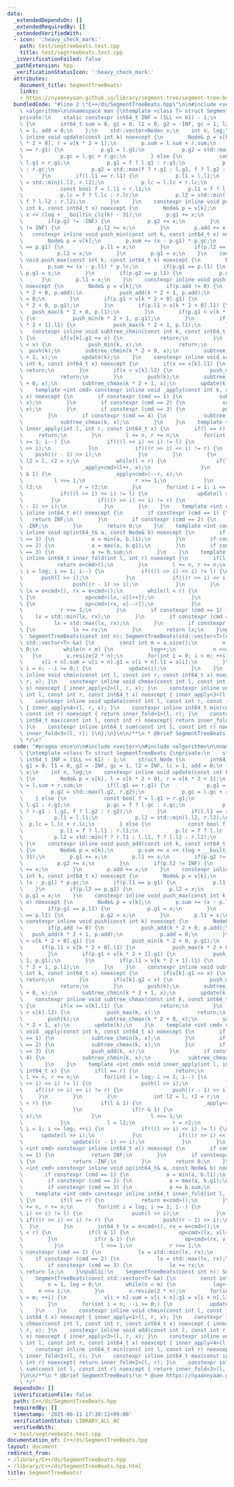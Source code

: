 ```yaml
---
data:
  _extendedDependsOn: []
  _extendedRequiredBy: []
  _extendedVerifiedWith:
  - icon: ':heavy_check_mark:'
    path: test/segtreebeats.test.cpp
    title: test/segtreebeats.test.cpp
  _isVerificationFailed: false
  _pathExtension: hpp
  _verificationStatusIcon: ':heavy_check_mark:'
  attributes:
    document_title: SegmentTreeBeats!
    links:
    - https://nyaannyaan.github.io/library/segment-tree/segment-tree-beats.hpp
  bundledCode: "#line 2 \"C++/ds/SegmentTreeBeats.hpp\"\n\n#include <vector>\n#include\
    \ <algorithm>\n\nnamespace man {\ntemplate <class T> struct SegmentTreeBeats {\n\
    private:\n    static constexpr int64_t INF = (1LL << 61) - 1;\n    struct Node\
    \ {\n        int64_t sum = 0, g1 = 0, l1 = 0, g2 = -INF, gc = 1, l2 = INF, lc\
    \ = 1, add = 0;\n    };\n    std::vector<Node> v;\n    int n, log;\n    constexpr\
    \ inline void update(const int k) noexcept {\n        Node& p = v[k], l = v[k\
    \ * 2 + 0], r = v[k * 2 + 1];\n        p.sum = l.sum + r.sum;\n        if(l.g1\
    \ == r.g1) {\n            p.g1 = l.g1;\n            p.g2 = std::max(l.g2, r.g2);\n\
    \            p.gc = l.gc + r.gc;\n        } else {\n            const bool f =\
    \ l.g1 > r.g1;\n            p.g1 = f ? l.g1 : r.g1;\n            p.gc = f ? l.gc\
    \ : r.gc;\n            p.g2 = std::max(f ? r.g1 : l.g1, f ? l.g2 : r.g2);\n  \
    \      }\n        if(l.l1 == r.l1) {\n            p.l1 = l.l1;\n            p.l2\
    \ = std::min(l.l2, r.l2);\n            p.lc = l.lc + r.lc;\n        } else {\n\
    \            const bool f = l.l1 < r.l1;\n            p.l1 = f ? l.l1 : r.l1;\n\
    \            p.lc = f ? l.lc : r.lc;\n            p.l2 = std::min(f ? r.l1 : l.l1,\
    \ f ? l.l2 : r.l2);\n        }\n    }\n    constexpr inline void push_add(const\
    \ int k, const int64_t x) noexcept {\n        Node& p = v[k];\n        p.sum +=\
    \ x << (log + __builtin_clz(k) - 31);\n        p.g1 += x;\n        p.l1 += x;\n\
    \        if(p.g2 != -INF) {\n            p.g2 += x;\n        }\n        if(p.l2\
    \ != INF) {\n            p.l2 += x;\n        }\n        p.add += x;\n    }\n \
    \   constexpr inline void push_min(const int k, const int64_t x) noexcept {\n\
    \        Node& p = v[k];\n        p.sum += (x - p.g1) * p.gc;\n        if(p.l1\
    \ == p.g1) {\n            p.l1 = x;\n        }\n        if(p.l2 == p.g1) {\n \
    \           p.l2 = x;\n        }\n        p.g1 = x;\n    }\n    constexpr inline\
    \ void push_max(const int k, const int64_t x) noexcept {\n        Node& p = v[k];\n\
    \        p.sum += (x - p.l1) * p.lc;\n        if(p.g1 == p.l1) {\n           \
    \ p.g1 = x;\n        }\n        if(p.g2 == p.l1) {\n            p.g2 = x;\n  \
    \      }\n        p.l1 = x;\n    }\n    constexpr inline void push(const int k)\
    \ noexcept {\n        Node& p = v[k];\n        if(p.add != 0) {\n            push_add(k\
    \ * 2 + 0, p.add);\n            push_add(k * 2 + 1, p.add);\n            p.add\
    \ = 0;\n        }\n        if(p.g1 < v[k * 2 + 0].g1) {\n            push_min(k\
    \ * 2 + 0, p.g1);\n        }\n        if(p.l1 > v[k * 2 + 0].l1) {\n         \
    \   push_max(k * 2 + 0, p.l1);\n        }\n        if(p.g1 < v[k * 2 + 1].g1)\
    \ {\n            push_min(k * 2 + 1, p.g1);\n        }\n        if(p.l1 > v[k\
    \ * 2 + 1].l1) {\n            push_max(k * 2 + 1, p.l1);\n        }\n    }\n \
    \   constexpr inline void subtree_chmin(const int k, const int64_t x) noexcept\
    \ {\n        if(v[k].g1 <= x) {\n            return;\n        }\n        if(v[k].g2\
    \ < x) {\n            push_min(k, x);\n            return;\n        }\n      \
    \  push(k);\n        subtree_chmin(k * 2 + 0, x);\n        subtree_chmin(k * 2\
    \ + 1, x);\n        update(k);\n    }\n    constexpr inline void subtree_chmax(const\
    \ int k, const int64_t x) noexcept {\n        if(x <= v[k].l1) {\n           \
    \ return;\n        }\n        if(x < v[k].l2) {\n            push_max(k, x);\n\
    \            return;\n        }\n        push(k);\n        subtree_chmax(k * 2\
    \ + 0, x);\n        subtree_chmax(k * 2 + 1, x);\n        update(k);\n    }\n\
    \    template <int cmd> constexpr inline void _apply(const int k, const int64_t\
    \ x) noexcept {\n        if constexpr (cmd == 1) {\n            subtree_chmin(k,\
    \ x);\n        }\n        if constexpr (cmd == 2) {\n            subtree_chmax(k,\
    \ x);\n        }\n        if constexpr (cmd == 3) {\n            push_add(k, x);\n\
    \        }\n        if constexpr (cmd == 4) {\n            subtree_chmin(k, x);\n\
    \            subtree_chmax(k, x);\n        }\n    }\n    template <int cmd> void\
    \ inner_apply(int l, int r, const int64_t x) {\n        if(l == r) {\n       \
    \     return;\n        }\n        l += n, r += n;\n        for(int i = log; i\
    \ >= 1; i--) {\n            if(((l >> i) << i) != l) {\n                push(l\
    \ >> i);\n            }\n            if(((r >> i) << i) != r) {\n            \
    \    push((r - 1) >> i);\n            }\n        }\n        {\n            int\
    \ l2 = l, r2 = r;\n            while(l < r) {\n                if(l & 1) {\n \
    \                   _apply<cmd>(l++, x);\n                }\n                if(r\
    \ & 1) {\n                    _apply<cmd>(--r, x);\n                }\n      \
    \          l >>= 1;\n                r >>= 1;\n            }\n            l =\
    \ l2;\n            r = r2;\n        }\n        for(int i = 1; i <= log; ++i) {\n\
    \            if(((l >> i) << i) != l) {\n                update(l >> i);\n   \
    \         }\n            if(((r >> i) << i) != r) {\n                update((r\
    \ - 1) >> i);\n            }\n        }\n    }\n    template <int cmd> constexpr\
    \ inline int64_t e() noexcept {\n        if constexpr (cmd == 1) {\n         \
    \   return INF;\n        }\n        if constexpr (cmd == 2) {\n            return\
    \ -INF;\n        }\n        return 0;\n    }\n    template <int cmd> constexpr\
    \ inline void op(int64_t& a, const Node& b) noexcept {\n        if constexpr (cmd\
    \ == 1) {\n            a = min(a, b.l1);\n        }\n        if constexpr (cmd\
    \ == 2) {\n            a = max(a, b.g1);\n        }\n        if constexpr (cmd\
    \ == 3) {\n            a += b.sum;\n        }\n    }\n    template <int cmd> constexpr\
    \ inline int64_t inner_fold(int l, int r) noexcept {\n        if(l == r) {\n \
    \           return e<cmd>();\n        }\n        l += n, r += n;\n        for(int\
    \ i = log; i >= 1; i--) {\n            if(((l >> i) << i) != l) {\n          \
    \      push(l >> i);\n            }\n            if(((r >> i) << i) != r) {\n\
    \                push((r - 1) >> i);\n            }\n        }\n        int64_t\
    \ lx = e<cmd>(), rx = e<cmd>();\n        while(l < r) {\n            if(l & 1)\
    \ {\n                op<cmd>(lx, v[l++]);\n            }\n            if(r & 1)\
    \ {\n                op<cmd>(rx, v[--r]);\n            }\n            l >>= 1;\n\
    \            r >>= 1;\n        }\n        if constexpr (cmd == 1) {\n        \
    \    lx = std::min(lx, rx);\n        }\n        if constexpr (cmd == 2) {\n  \
    \          lx = std::max(lx, rx);\n        }\n        if constexpr (cmd == 3)\
    \ {\n            lx += rx;\n        }\n        return lx;\n    }\npublic:\n  \
    \  SegmentTreeBeats(const int n): SegmentTreeBeats(std::vector<T>(n)){}\n    SegmentTreeBeats(const\
    \ std::vector<T> &a) {\n        const int m = a.size();\n        n = 1, log =\
    \ 0;\n        while(n < m) {\n            log++;\n            n <<= 1;\n     \
    \   }\n        v.resize(2 * n);\n        for(int i = 0; i < m; ++i) {\n      \
    \      v[i + n].sum = v[i + n].g1 = v[i + n].l1 = a[i];\n        }\n        for(int\
    \ i = n; --i >= 0;) {\n            update(i);\n        }\n    }\n    constexpr\
    \ inline void chmin(const int l, const int r, const int64_t x) noexcept { inner_apply<1>(l,\
    \ r, x); }\n    constexpr inline void chmax(const int l, const int r, const int64_t\
    \ x) noexcept { inner_apply<2>(l, r, x); }\n    constexpr inline void add(const\
    \ int l, const int r, const int64_t x) noexcept { inner_apply<3>(l, r, x); }\n\
    \    constexpr inline void update(const int l, const int r, const int64_t x) noexcept\
    \ { inner_apply<4>(l, r, x); }\n    constexpr inline int64_t min(const int l,\
    \ const int r) noexcept { return inner_fold<1>(l, r); }\n    constexpr inline\
    \ int64_t max(const int l, const int r) noexcept{ return inner_fold<2>(l, r);\
    \ }\n    constexpr inline int64_t sum(const int l, const int r) noexcept { return\
    \ inner_fold<3>(l, r); }\n};\n}\n\n/**\n * @brief SegmentTreeBeats!\n * @see https://nyaannyaan.github.io/library/segment-tree/segment-tree-beats.hpp\n\
    \ */\n"
  code: "#pragma once\n\n#include <vector>\n#include <algorithm>\n\nnamespace man\
    \ {\ntemplate <class T> struct SegmentTreeBeats {\nprivate:\n    static constexpr\
    \ int64_t INF = (1LL << 61) - 1;\n    struct Node {\n        int64_t sum = 0,\
    \ g1 = 0, l1 = 0, g2 = -INF, gc = 1, l2 = INF, lc = 1, add = 0;\n    };\n    std::vector<Node>\
    \ v;\n    int n, log;\n    constexpr inline void update(const int k) noexcept\
    \ {\n        Node& p = v[k], l = v[k * 2 + 0], r = v[k * 2 + 1];\n        p.sum\
    \ = l.sum + r.sum;\n        if(l.g1 == r.g1) {\n            p.g1 = l.g1;\n   \
    \         p.g2 = std::max(l.g2, r.g2);\n            p.gc = l.gc + r.gc;\n    \
    \    } else {\n            const bool f = l.g1 > r.g1;\n            p.g1 = f ?\
    \ l.g1 : r.g1;\n            p.gc = f ? l.gc : r.gc;\n            p.g2 = std::max(f\
    \ ? r.g1 : l.g1, f ? l.g2 : r.g2);\n        }\n        if(l.l1 == r.l1) {\n  \
    \          p.l1 = l.l1;\n            p.l2 = std::min(l.l2, r.l2);\n          \
    \  p.lc = l.lc + r.lc;\n        } else {\n            const bool f = l.l1 < r.l1;\n\
    \            p.l1 = f ? l.l1 : r.l1;\n            p.lc = f ? l.lc : r.lc;\n  \
    \          p.l2 = std::min(f ? r.l1 : l.l1, f ? l.l2 : r.l2);\n        }\n   \
    \ }\n    constexpr inline void push_add(const int k, const int64_t x) noexcept\
    \ {\n        Node& p = v[k];\n        p.sum += x << (log + __builtin_clz(k) -\
    \ 31);\n        p.g1 += x;\n        p.l1 += x;\n        if(p.g2 != -INF) {\n \
    \           p.g2 += x;\n        }\n        if(p.l2 != INF) {\n            p.l2\
    \ += x;\n        }\n        p.add += x;\n    }\n    constexpr inline void push_min(const\
    \ int k, const int64_t x) noexcept {\n        Node& p = v[k];\n        p.sum +=\
    \ (x - p.g1) * p.gc;\n        if(p.l1 == p.g1) {\n            p.l1 = x;\n    \
    \    }\n        if(p.l2 == p.g1) {\n            p.l2 = x;\n        }\n       \
    \ p.g1 = x;\n    }\n    constexpr inline void push_max(const int k, const int64_t\
    \ x) noexcept {\n        Node& p = v[k];\n        p.sum += (x - p.l1) * p.lc;\n\
    \        if(p.g1 == p.l1) {\n            p.g1 = x;\n        }\n        if(p.g2\
    \ == p.l1) {\n            p.g2 = x;\n        }\n        p.l1 = x;\n    }\n   \
    \ constexpr inline void push(const int k) noexcept {\n        Node& p = v[k];\n\
    \        if(p.add != 0) {\n            push_add(k * 2 + 0, p.add);\n         \
    \   push_add(k * 2 + 1, p.add);\n            p.add = 0;\n        }\n        if(p.g1\
    \ < v[k * 2 + 0].g1) {\n            push_min(k * 2 + 0, p.g1);\n        }\n  \
    \      if(p.l1 > v[k * 2 + 0].l1) {\n            push_max(k * 2 + 0, p.l1);\n\
    \        }\n        if(p.g1 < v[k * 2 + 1].g1) {\n            push_min(k * 2 +\
    \ 1, p.g1);\n        }\n        if(p.l1 > v[k * 2 + 1].l1) {\n            push_max(k\
    \ * 2 + 1, p.l1);\n        }\n    }\n    constexpr inline void subtree_chmin(const\
    \ int k, const int64_t x) noexcept {\n        if(v[k].g1 <= x) {\n           \
    \ return;\n        }\n        if(v[k].g2 < x) {\n            push_min(k, x);\n\
    \            return;\n        }\n        push(k);\n        subtree_chmin(k * 2\
    \ + 0, x);\n        subtree_chmin(k * 2 + 1, x);\n        update(k);\n    }\n\
    \    constexpr inline void subtree_chmax(const int k, const int64_t x) noexcept\
    \ {\n        if(x <= v[k].l1) {\n            return;\n        }\n        if(x\
    \ < v[k].l2) {\n            push_max(k, x);\n            return;\n        }\n\
    \        push(k);\n        subtree_chmax(k * 2 + 0, x);\n        subtree_chmax(k\
    \ * 2 + 1, x);\n        update(k);\n    }\n    template <int cmd> constexpr inline\
    \ void _apply(const int k, const int64_t x) noexcept {\n        if constexpr (cmd\
    \ == 1) {\n            subtree_chmin(k, x);\n        }\n        if constexpr (cmd\
    \ == 2) {\n            subtree_chmax(k, x);\n        }\n        if constexpr (cmd\
    \ == 3) {\n            push_add(k, x);\n        }\n        if constexpr (cmd ==\
    \ 4) {\n            subtree_chmin(k, x);\n            subtree_chmax(k, x);\n \
    \       }\n    }\n    template <int cmd> void inner_apply(int l, int r, const\
    \ int64_t x) {\n        if(l == r) {\n            return;\n        }\n       \
    \ l += n, r += n;\n        for(int i = log; i >= 1; i--) {\n            if(((l\
    \ >> i) << i) != l) {\n                push(l >> i);\n            }\n        \
    \    if(((r >> i) << i) != r) {\n                push((r - 1) >> i);\n       \
    \     }\n        }\n        {\n            int l2 = l, r2 = r;\n            while(l\
    \ < r) {\n                if(l & 1) {\n                    _apply<cmd>(l++, x);\n\
    \                }\n                if(r & 1) {\n                    _apply<cmd>(--r,\
    \ x);\n                }\n                l >>= 1;\n                r >>= 1;\n\
    \            }\n            l = l2;\n            r = r2;\n        }\n        for(int\
    \ i = 1; i <= log; ++i) {\n            if(((l >> i) << i) != l) {\n          \
    \      update(l >> i);\n            }\n            if(((r >> i) << i) != r) {\n\
    \                update((r - 1) >> i);\n            }\n        }\n    }\n    template\
    \ <int cmd> constexpr inline int64_t e() noexcept {\n        if constexpr (cmd\
    \ == 1) {\n            return INF;\n        }\n        if constexpr (cmd == 2)\
    \ {\n            return -INF;\n        }\n        return 0;\n    }\n    template\
    \ <int cmd> constexpr inline void op(int64_t& a, const Node& b) noexcept {\n \
    \       if constexpr (cmd == 1) {\n            a = min(a, b.l1);\n        }\n\
    \        if constexpr (cmd == 2) {\n            a = max(a, b.g1);\n        }\n\
    \        if constexpr (cmd == 3) {\n            a += b.sum;\n        }\n    }\n\
    \    template <int cmd> constexpr inline int64_t inner_fold(int l, int r) noexcept\
    \ {\n        if(l == r) {\n            return e<cmd>();\n        }\n        l\
    \ += n, r += n;\n        for(int i = log; i >= 1; i--) {\n            if(((l >>\
    \ i) << i) != l) {\n                push(l >> i);\n            }\n           \
    \ if(((r >> i) << i) != r) {\n                push((r - 1) >> i);\n          \
    \  }\n        }\n        int64_t lx = e<cmd>(), rx = e<cmd>();\n        while(l\
    \ < r) {\n            if(l & 1) {\n                op<cmd>(lx, v[l++]);\n    \
    \        }\n            if(r & 1) {\n                op<cmd>(rx, v[--r]);\n  \
    \          }\n            l >>= 1;\n            r >>= 1;\n        }\n        if\
    \ constexpr (cmd == 1) {\n            lx = std::min(lx, rx);\n        }\n    \
    \    if constexpr (cmd == 2) {\n            lx = std::max(lx, rx);\n        }\n\
    \        if constexpr (cmd == 3) {\n            lx += rx;\n        }\n       \
    \ return lx;\n    }\npublic:\n    SegmentTreeBeats(const int n): SegmentTreeBeats(std::vector<T>(n)){}\n\
    \    SegmentTreeBeats(const std::vector<T> &a) {\n        const int m = a.size();\n\
    \        n = 1, log = 0;\n        while(n < m) {\n            log++;\n       \
    \     n <<= 1;\n        }\n        v.resize(2 * n);\n        for(int i = 0; i\
    \ < m; ++i) {\n            v[i + n].sum = v[i + n].g1 = v[i + n].l1 = a[i];\n\
    \        }\n        for(int i = n; --i >= 0;) {\n            update(i);\n    \
    \    }\n    }\n    constexpr inline void chmin(const int l, const int r, const\
    \ int64_t x) noexcept { inner_apply<1>(l, r, x); }\n    constexpr inline void\
    \ chmax(const int l, const int r, const int64_t x) noexcept { inner_apply<2>(l,\
    \ r, x); }\n    constexpr inline void add(const int l, const int r, const int64_t\
    \ x) noexcept { inner_apply<3>(l, r, x); }\n    constexpr inline void update(const\
    \ int l, const int r, const int64_t x) noexcept { inner_apply<4>(l, r, x); }\n\
    \    constexpr inline int64_t min(const int l, const int r) noexcept { return\
    \ inner_fold<1>(l, r); }\n    constexpr inline int64_t max(const int l, const\
    \ int r) noexcept{ return inner_fold<2>(l, r); }\n    constexpr inline int64_t\
    \ sum(const int l, const int r) noexcept { return inner_fold<3>(l, r); }\n};\n\
    }\n\n/**\n * @brief SegmentTreeBeats!\n * @see https://nyaannyaan.github.io/library/segment-tree/segment-tree-beats.hpp\n\
    \ */"
  dependsOn: []
  isVerificationFile: false
  path: C++/ds/SegmentTreeBeats.hpp
  requiredBy: []
  timestamp: '2025-06-11 17:30:11+09:00'
  verificationStatus: LIBRARY_ALL_AC
  verifiedWith:
  - test/segtreebeats.test.cpp
documentation_of: C++/ds/SegmentTreeBeats.hpp
layout: document
redirect_from:
- /library/C++/ds/SegmentTreeBeats.hpp
- /library/C++/ds/SegmentTreeBeats.hpp.html
title: SegmentTreeBeats!
---
```

